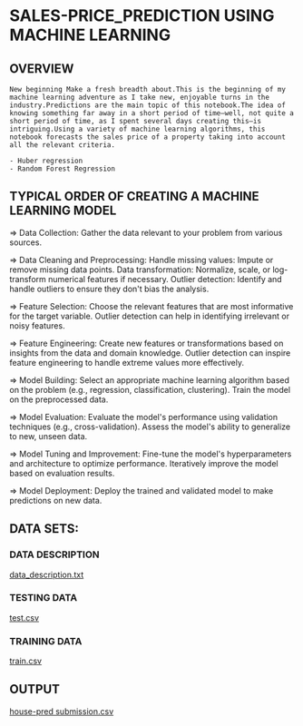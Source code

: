 # SALES-PRICE_PREDICTION USING MACHINE LEARNING

## OVERVIEW
```
New beginning Make a fresh breadth about.This is the beginning of my machine learning adventure as I take new, enjoyable turns in the industry.Predictions are the main topic of this notebook.The idea of knowing something far away in a short period of time—well, not quite a short period of time, as I spent several days creating this—is intriguing.Using a variety of machine learning algorithms, this notebook forecasts the sales price of a property taking into account all the relevant criteria. 
```

    - Huber regression
    - Random Forest Regression

## TYPICAL ORDER OF CREATING A MACHINE LEARNING MODEL
=> Data Collection: Gather the data relevant to your problem from various sources.

=> Data Cleaning and Preprocessing:
Handle missing values: Impute or remove missing data points.
Data transformation: Normalize, scale, or log-transform numerical features if necessary.
Outlier detection: Identify and handle outliers to ensure they don't bias the analysis.

=> Feature Selection:
Choose the relevant features that are most informative for the target variable.
Outlier detection can help in identifying irrelevant or noisy features.

=> Feature Engineering:
Create new features or transformations based on insights from the data and domain knowledge.
Outlier detection can inspire feature engineering to handle extreme values more effectively.

=> Model Building:
Select an appropriate machine learning algorithm based on the problem (e.g., regression, classification, clustering).
Train the model on the preprocessed data.

=> Model Evaluation:
Evaluate the model's performance using validation techniques (e.g., cross-validation).
Assess the model's ability to generalize to new, unseen data.

=> Model Tuning and Improvement:
Fine-tune the model's hyperparameters and architecture to optimize performance.
Iteratively improve the model based on evaluation results.


=> Model Deployment:
Deploy the trained and validated model to make predictions on new data.


## DATA SETS:

### DATA DESCRIPTION
[data_description.txt](https://github.com/aldrinlijo04/house-pred/files/12159537/data_description.txt)

### TESTING DATA
[test.csv](https://github.com/aldrinlijo04/house-pred/files/12159541/test.csv)

### TRAINING DATA
[train.csv](https://github.com/aldrinlijo04/house-pred/files/12159673/train.csv)


## OUTPUT


[house-pred submission.csv](https://github.com/aldrinlijo04/house-pred/files/12159705/house-pred.submission.csv)
